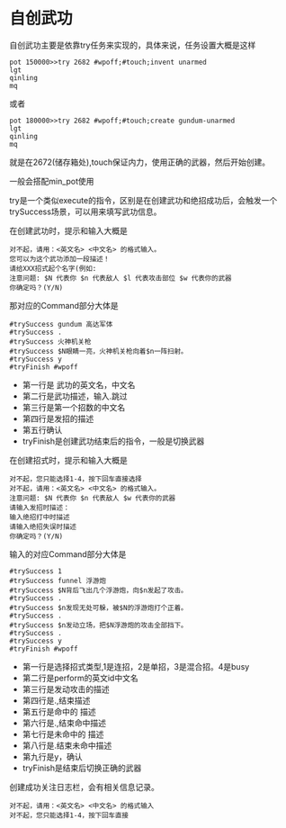 # 自创武功

自创武功主要是依靠try任务来实现的，具体来说，任务设置大概是这样
```
pot 150000>>try 2682 #wpoff;#touch;invent unarmed
lgt
qinling
mq
```
或者
```
pot 180000>>try 2682 #wpoff;#touch;create gundum-unarmed
lgt
qinling
mq
```

就是在2672\(储存箱处\),touch保证内力，使用正确的武器，然后开始创建。

一般会搭配min_pot使用

try是一个类似execute的指令，区别是在创建武功和绝招成功后，会触发一个trySuccess场景，可以用来填写武功信息。

在创建武功时，提示和输入大概是

```
对不起，请用：<英文名> <中文名> 的格式输入。
您可以为这个武功添加一段描述！
请给XXX招式起个名字(例如:
注意问题: $N 代表你 $n 代表敌人 $l 代表攻击部位 $w 代表你的武器 
你确定吗？(Y/N)
```

那对应的Command部分大体是
```
#trySuccess gundum 高达军体
#trySuccess .
#trySuccess 火神机关枪
#trySuccess $N眼睛一亮，火神机关枪向着$n一阵扫射。
#trySuccess y
#tryFinish #wpoff
```

* 第一行是 武功的英文名，中文名
* 第二行是武功描述，输入.跳过
* 第三行是第一个招数的中文名
* 第四行是发招的描述
* 第五行确认
* tryFinish是创建武功结束后的指令，一般是切换武器


在创建招式时，提示和输入大概是

```
对不起，您只能选择1-4，按下回车直接选择
对不起，请用：<英文名> <中文名> 的格式输入。
注意问题: $N 代表你 $n 代表敌人 $w 代表你的武器
请输入发招时描述：
输入绝招打中时描述
请输入绝招失误时描述
你确定吗？(Y/N)
```

输入的对应Command部分大体是
```
#trySuccess 1
#trySuccess funnel 浮游炮
#trySuccess $N背后飞出几个浮游炮，向$n发起了攻击。
#trySuccess .
#trySuccess $n发现无处可躲，被$N的浮游炮打个正着。
#trySuccess .
#trySuccess $n发动立场，把$N浮游炮的攻击全部挡下。
#trySuccess .
#trySuccess y
#tryFinish #wpoff
```

* 第一行是选择招式类型,1是连招，2是单招，3是混合招。4是busy
* 第二行是perform的英文id中文名
* 第三行是发动攻击的描述
* 第四行是.,结束描述
* 第五行是命中的 描述
* 第六行是.,结束命中描述
* 第七行是未命中的 描述
* 第八行是.结束未命中描述
* 第九行是y，确认
* tryFinish是结束后切换正确的武器

创建成功关注日志栏，会有相关信息记录。
```
对不起，请用：<英文名> <中文名> 的格式输入
对不起，您只能选择1-4，按下回车直接
```